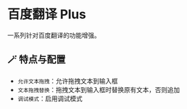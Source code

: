 # 百度翻译 Plus

一系列针对百度翻译的功能增强。

## 🪄 特点与配置

- `允许文本拖拽`：允许拖拽文本到输入框
- `文本拖拽替换`：拖拽文本到输入框时替换原有文本，否则追加
- `调试模式`：启用调试模式

